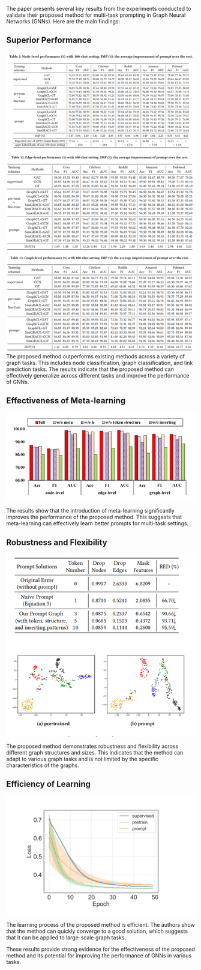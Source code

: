 The paper presents several key results from the experiments conducted to validate their proposed method for multi-task prompting in Graph Neural Networks (GNNs). Here are the main findings:

## Superior Performance
![g](/assets/6.png)
![g](/assets/5.png)
![g](/assets/7.png)
The proposed method outperforms existing methods across a variety of graph tasks. This includes node classification, graph classification, and link prediction tasks. The results indicate that the proposed method can effectively generalize across different tasks and improve the performance of GNNs.

## Effectiveness of Meta-learning
![g](/assets/11.png)

The results show that the introduction of meta-learning significantly improves the performance of the proposed method. This suggests that meta-learning can effectively learn better prompts for multi-task settings.

## Robustness and Flexibility
![g](/assets/8.png)
![g](/assets/9.png)

The proposed method demonstrates robustness and flexibility across different graph structures and sizes. This indicates that the method can adapt to various graph tasks and is not limited by the specific characteristics of the graphs.

## Efficiency of Learning
![g](/assets/10.png)

The learning process of the proposed method is efficient. The authors show that the method can quickly converge to a good solution, which suggests that it can be applied to large-scale graph tasks.

These results provide strong evidence for the effectiveness of the proposed method and its potential for improving the performance of GNNs in various tasks.
